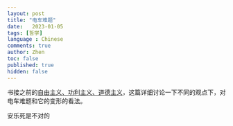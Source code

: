 ```yaml
---
layout: post
title: "电车难题"
date:   2023-01-05
tags: [哲学]
language : Chinese
comments: true
author: Zhen
toc: false
published: true
hidden: false
---
```

书接之前的[自由主义、功利主义、道德主义](/自由主义功利主义道德主义)，这篇详细讨论一下不同的观点下，对电车难题和它的变形的看法。




安乐死是不对的
<!--stackedit_data:
eyJoaXN0b3J5IjpbMjA0NDM5NDAzOSwxNTYzMjA2NzcsLTI4MT
g3NTc1NCwxMTkxODE2OTAyLC02MzU4NzYyOF19
-->